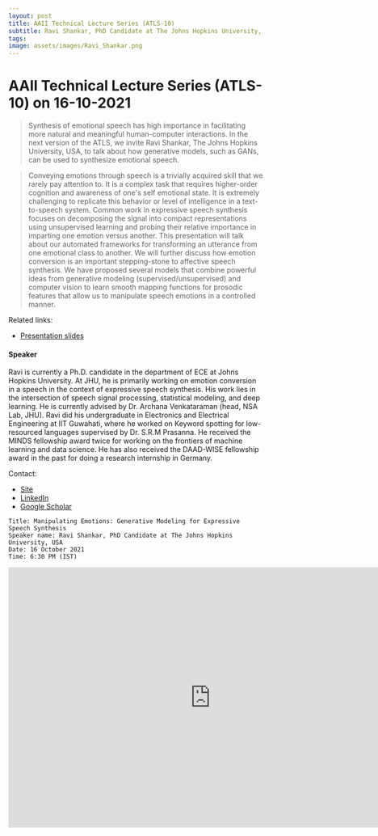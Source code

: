 ```yaml
---
layout: post
title: AAII Technical Lecture Series (ATLS-10)
subtitle: Ravi Shankar, PhD Candidate at The Johns Hopkins University, USA
tags: 
image: assets/images/Ravi_Shankar.png
---
```


# AAII Technical Lecture Series (ATLS-10) on 16-10-2021

>Synthesis of emotional speech has high importance in facilitating more natural and meaningful human-computer interactions. In the next version of the ATLS, we invite Ravi Shankar, The Johns Hopkins University, USA, to talk about how generative models, such as GANs, can be used to synthesize emotional speech.


>Conveying emotions through speech is a trivially acquired skill that we rarely pay attention to. It is a complex task that requires higher-order cognition and awareness of one's self emotional state. It is extremely challenging to replicate this behavior or level of intelligence in a text-to-speech system. Common work in expressive speech synthesis focuses on decomposing the signal into compact representations using unsupervised learning and probing their relative importance in imparting one emotion versus another. This presentation will talk about our automated frameworks for transforming an utterance from one emotional class to another. We will further discuss how emotion conversion is an important stepping-stone to affective speech synthesis. We have proposed several models that combine powerful ideas from generative modeling (supervised/unsupervised) and computer vision to learn smooth mapping functions for prosodic features that allow us to manipulate speech emotions in a controlled manner.


Related links:
- [Presentation slides](https://docs.google.com/presentation/d/1UyByY-Nju66Nb90Tah4zDE6kQUHFNHQo/edit?usp=sharing&ouid=117522438047275811878&rtpof=true&sd=true) 

#### Speaker
Ravi is currently a Ph.D. candidate in the department of ECE at Johns Hopkins University. At JHU, he is primarily working on emotion conversion in a speech in the context of expressive speech synthesis. His work lies in the intersection of speech signal processing, statistical modeling, and deep learning. He is currently advised by Dr. Archana Venkataraman (head, NSA Lab, JHU). Ravi did his undergraduate in Electronics and Electrical Engineering at IIT Guwahati, where he worked on Keyword spotting for low-resourced languages supervised by Dr. S.R.M Prasanna. He received the MINDS fellowship award twice for working on the frontiers of machine learning and data science. He has also received the DAAD-WISE fellowship award in the past for doing a research internship in Germany.

Contact: 
- [Site](https://ravi-0841.github.io/)
- [LinkedIn](https://www.linkedin.com/in/ravi-shankar-jhuece/)
- [Google Scholar](https://scholar.google.com/citations?user=uGtWx6EAAAAJ&hl=en)

```
Title: Manipulating Emotions: Generative Modeling for Expressive Speech Synthesis
Speaker name: Ravi Shankar, PhD Candidate at The Johns Hopkins University, USA
Date: 16 October 2021
Time: 6:30 PM (IST)
```

<iframe width="800" height="515" src="https://www.youtube.com/embed/Q3gQTFwMcA0" title="YouTube video player" frameborder="0" allow="accelerometer; autoplay; clipboard-write; encrypted-media; gyroscope; picture-in-picture; web-share" allowfullscreen></iframe>
